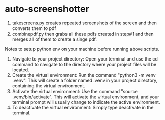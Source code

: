 # auto-screenshotter

1. takescreens.py creates repeated screenshots of the screen and then converts them to pdf
2. combinepdf.py then grabs all these pdfs created in step#1 and then merges all of them to create a singe pdf.

Notes to setup python env on your machine before running above scripts.
1. Navigate to your project directory:
Open your terminal and use the cd command to navigate to the directory where your project files will be located.
2. Create the virtual environment:
Run the command "python3 -m venv .venv". This will create a folder named .venv in your project directory, containing the virtual environment.
3. Activate the virtual environment:
Use the command "source .venv/bin/activate". This will activate the virtual environment, and your terminal prompt will usually change to indicate the active environment. 
4. To deactivate the virtual environment:
Simply type deactivate in the terminal. 
